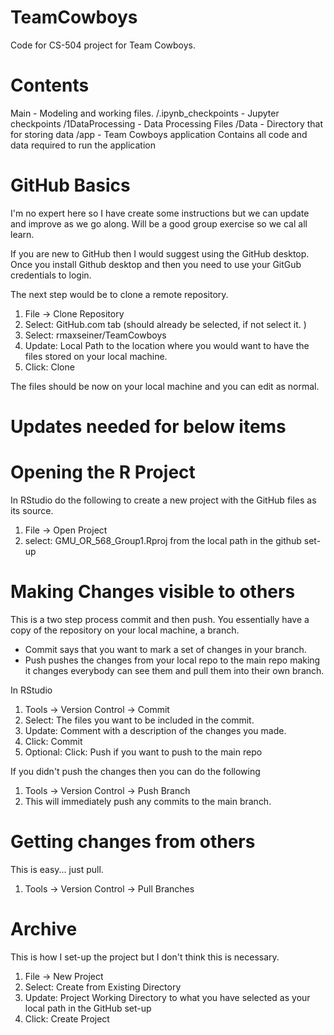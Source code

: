 # TeamCowboys
Code for CS-504 project for Team Cowboys.

# Contents
Main - Modeling and working files. 
/.ipynb_checkpoints - Jupyter checkpoints
/1DataProcessing - Data Processing Files
/Data - Directory that for storing data
/app - Team Cowboys application Contains all code and data required to run the application


# GitHub Basics
I'm no expert here so I have create some instructions but we can update and improve as we go along.  Will be a good group exercise so we cal all learn. 

If you are new to GitHub then I would suggest using the GitHub desktop.  Once you install Github desktop and then you need to use your GitGub credentials to login.

The next step would be to clone a remote repository. 
1. File -> Clone Repository
2. Select: GitHub.com tab (should already be selected, if not select it. )
3. Select: rmaxseiner/TeamCowboys
4. Update: Local Path to the location where you would want to have the files stored on your local machine. 
5. Click: Clone

The files should be now on your local machine and you can edit as normal. 

# Updates needed for below items

# Opening the R Project
In RStudio do the following to create a new project with the GitHub files as its source. 
1. File -> Open Project 
2. select: GMU_OR_568_Group1.Rproj from the local path in the github set-up

# Making Changes visible to others
This is a two step process commit and then push. You essentially have a copy of the repository on your local machine, a branch.  
- Commit says that you want to mark a set of changes in your branch. 
- Push pushes the changes from your local repo to the main repo making it changes everybody can see them and pull them into their own branch.

In RStudio
1. Tools -> Version Control -> Commit
2. Select: The files you want to be included in the commit. 
3. Update: Comment with a description of the changes you made. 
4. Click: Commit 
5. Optional: Click: Push if you want to push to the main repo

If you didn't push the changes then you can do the following 
1. Tools -> Version Control -> Push Branch 
2. This will immediately push any commits to the main branch.

# Getting changes from others
This is easy... just pull.  
1. Tools -> Version Control -> Pull Branches

# Archive
This is how I set-up the project but I don't think this is necessary. 
1. File -> New Project
2. Select: Create from Existing Directory
3. Update: Project Working Directory to what you have selected as your local path in the GitHub set-up
4. Click: Create Project





